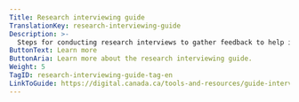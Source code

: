 ```yaml
---
Title: Research interviewing guide
TranslationKey: research-interviewing-guide
Description: >-
  Steps for conducting research interviews to gather feedback to help improve your service.
ButtonText: Learn more
ButtonAria: Learn more about the research interviewing guide.
Weight: 5
TagID: research-interviewing-guide-tag-en
LinkToGuide: https://digital.canada.ca/tools-and-resources/guide-interviewing/
---
```

